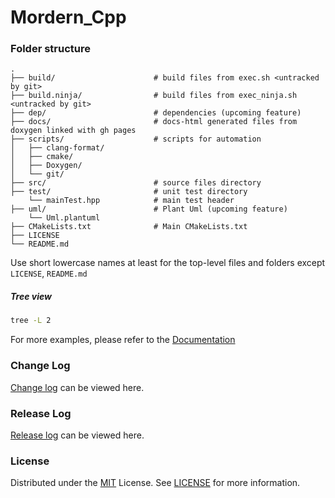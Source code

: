 # Mordern_Cpp

### Folder structure
    .
    ├── build/                      # build files from exec.sh <untracked by git>
    ├── build.ninja/                # build files from exec_ninja.sh <untracked by git>
    ├── dep/                        # dependencies (upcoming feature)
    ├── docs/                       # docs-html generated files from doxygen linked with gh pages
    ├── scripts/                    # scripts for automation
    │   ├── clang-format/
    │   ├── cmake/
    │   ├── Doxygen/
    │   └── git/
    ├── src/                        # source files directory
    ├── test/                       # unit test directory
        └── mainTest.hpp            # main test header
    ├── uml/                        # Plant Uml (upcoming feature)
        └── Uml.plantuml
    ├── CMakeLists.txt              # Main CMakeLists.txt
    ├── LICENSE         
    └── README.md   
    
Use short lowercase names at least for the top-level files and folders except `LICENSE`, `README.md`

##### Tree view
```bash
tree -L 2
```
For more examples, please refer to the [Documentation](https://neeraj2k18.github.io/Mordern_Cpp//)

<!--change and Release Log -->
### Change Log
[Change log](CHANGELOG.md) can be viewed here.

### Release Log
[Release log](https://github.com/Neeraj2K18/Mordern_Cpp/releases) can be viewed here.

<!-- LICENSE -->
### License
Distributed under the [MIT](https://choosealicense.com/licenses/mit/) License. See [LICENSE](LICENSE) for more information.
